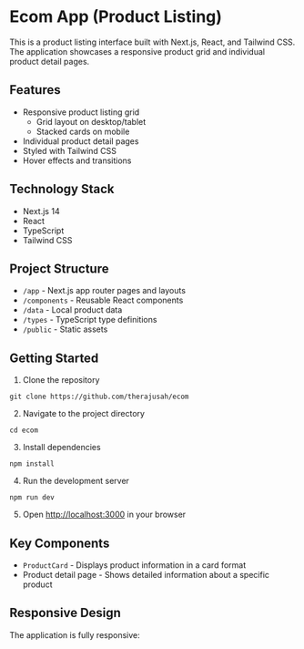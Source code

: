 # Ecom App (Product Listing)

This is a product listing interface built with Next.js, React, and Tailwind CSS. The application showcases a responsive product grid and individual product detail pages.

## Features

- Responsive product listing grid
  - Grid layout on desktop/tablet
  - Stacked cards on mobile
- Individual product detail pages
- Styled with Tailwind CSS
- Hover effects and transitions

## Technology Stack

- Next.js 14
- React
- TypeScript
- Tailwind CSS

## Project Structure

- `/app` - Next.js app router pages and layouts
- `/components` - Reusable React components
- `/data` - Local product data
- `/types` - TypeScript type definitions
- `/public` - Static assets

## Getting Started

1. Clone the repository
```
git clone https://github.com/therajusah/ecom
```

2. Navigate to the project directory
```
cd ecom
```

3. Install dependencies
```
npm install
```

4. Run the development server
```
npm run dev
```

5. Open [http://localhost:3000](http://localhost:3000) in your browser

## Key Components

- `ProductCard` - Displays product information in a card format
- Product detail page - Shows detailed information about a specific product

## Responsive Design

The application is fully responsive:




